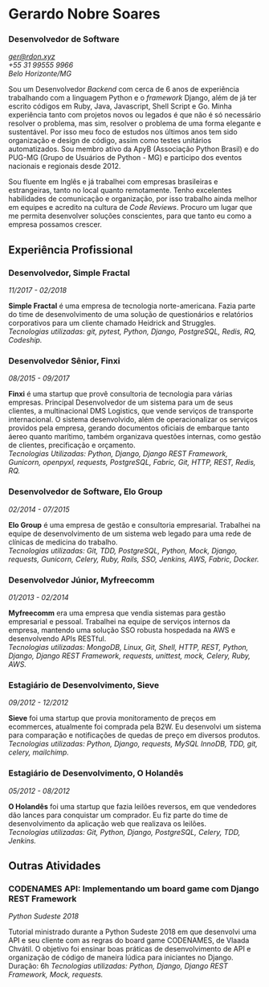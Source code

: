 # Gerardo Nobre Soares
### Desenvolvedor de Software
*ger@rdon.xyz*  
*+55 31 99555 9966*  
*Belo Horizonte/MG*  



Sou um Desenvolvedor *Backend* com cerca de 6 anos de experiência trabalhando com a linguagem Python e o *framework* Django, além de já ter escrito códigos em Ruby, Java, Javascript, Shell Script e Go. Minha experiência tanto com projetos novos ou legados é que não é só necessário resolver o problema, mas sim, resolver o problema de uma forma elegante e sustentável. Por isso meu foco de estudos nos últimos anos tem sido organização e design de código, assim como testes unitários automatizados. Sou membro ativo da ApyB (Associação Python Brasil) e do PUG-MG (Grupo de Usuários de Python - MG) e participo dos eventos nacionais e regionais desde 2012.

Sou fluente em Inglês e já trabalhei com empresas brasileiras e estrangeiras, tanto no local quanto remotamente. Tenho excelentes habilidades de comunicação e organização, por isso trabalho ainda melhor em equipes e acredito na cultura de *Code Reviews*. Procuro um lugar que me permita desenvolver soluções conscientes, para que tanto eu como a empresa possamos crescer.


## Experiência Profissional

### Desenvolvedor, Simple Fractal
*11/2017 - 02/2018*

**Simple Fractal** é uma empresa de tecnologia norte-americana. Fazia parte do time de desenvolvimento de uma solução de questionários e relatórios corporativos para um cliente chamado Heidrick and Struggles.  
*Tecnologias utilizadas: git, pytest, Python, Django, PostgreSQL, Redis, RQ, Codeship.*


### Desenvolvedor Sênior, Finxi
*08/2015 - 09/2017*

**Finxi** é uma startup que provê consultoria de tecnologia para várias empresas. Principal Desenvolvedor de um sistema para um de seus clientes, a multinacional DMS Logistics, que vende serviços de transporte internacional. O sistema desenvolvido, além de operacionalizar os serviços providos pela empresa, gerando documentos oficiais de embarque tanto áereo quanto marítimo, também organizava questões internas, como gestão de clientes, precificação e orçamento.  
*Tecnologias Utilizadas: Python, Django, Django REST Framework, Gunicorn, openpyxl, requests, PostgreSQL, Fabric, Git, HTTP, REST, Redis, RQ.*


### Desenvolvedor de Software, Elo Group
*02/2014 - 07/2015*

**Elo Group** é uma empresa de gestão e consultoria empresarial. Trabalhei na equipe de desenvolvimento de um sistema web legado para uma rede de clínicas de medicina do trabalho.   
*Tecnologias utilizadas: Git, TDD, PostgreSQL, Python, Mock, Django, requests, Gunicorn, Celery, Ruby, Rails, SSO, Jenkins, AWS, Fabric, Docker.*


### Desenvolvedor Júnior, Myfreecomm
*01/2013 - 02/2014*
 
**Myfreecomm** era uma empresa que vendia sistemas para gestão empresarial e pessoal. Trabalhei na equipe de serviços internos da empresa, mantendo uma solução SSO robusta hospedada na AWS e desenvolvendo APIs RESTful.  
*Tecnologias utilizadas: MongoDB, Linux, Git, Shell, HTTP, REST, Python, Django, Django REST Framework, requests, unittest, mock, Celery, Ruby, AWS.*


### Estagiário de Desenvolvimento, Sieve
*09/2012 - 12/2012*

**Sieve** foi uma startup que provia monitoramento de preços em ecommerces, atualmente foi comprada pela B2W. Eu desenvolvi um sistema para comparação e notificações de quedas de preço em diversos produtos.  
*Tecnologias utilizadas: Python, Django, requests, MySQL InnoDB, TDD, git, celery, mailchimp.*


### Estagiário de Desenvolvimento, O Holandês
*05/2012 - 08/2012*

**O Holandês** foi uma startup que fazia leilões reversos, em que vendedores dão lances para conquistar um comprador. Eu fiz parte do time de desenvolvimento da aplicação web que realizava os leilões.   
*Tecnologias utilizadas: Git, Python, Django, PostgreSQL, Celery, TDD, Jenkins.*


## Outras Atividades

### CODENAMES API: Implementando um board game com Django REST Framework
*Python Sudeste 2018*

Tutorial ministrado durante a Python Sudeste 2018 em que desenvolvi uma API e seu cliente com as regras do board game CODENAMES, de Vlaada Chvátil. O objetivo foi ensinar boas práticas de desenvolvimento de API e organização de código de maneira lúdica para iniciantes no Django. Duração: 6h
*Tecnologias utilizadas: Python, Django, Django REST Framework, Mock, requests.*
